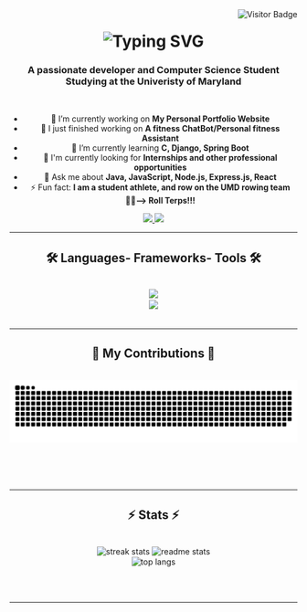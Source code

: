 <img align="right" src="https://visitor-badge.laobi.icu/badge?page_id=Natanel-Solomonov.Natanel-Solomonov" alt="Visitor Badge" />

<h1 align="center">
    <img src="https://readme-typing-svg.demolab.com?font=Righteous&size=35&center=true&vCenter=true&width=500&height=70&duration=4000&lines=Hi+There!+👋;+I'm+Natanel+Solomonov!" alt="Typing SVG" />
</h1>

<h3 align="center">A passionate developer and Computer Science Student Studying at the Univeristy of Maryland</h3>
<br/> 
<div align="center">
  <ul>
    <li>🔭 I’m currently working on <b>My Personal Portfolio Website</b></li>
    <li>🏁 I just finished working on <b>A fitness ChatBot/Personal fitness Assistant</b></li>
    <li>🌱 I’m currently learning <b>C, Django, Spring Boot</b></li>
    <li>👀 I'm currently looking for <b>Internships and other professional opportunities</b></li>
    <li>💬 Ask me about <b>Java, JavaScript, Node.js, Express.js, React</b></li>
    <li>⚡ Fun fact: <b>I am a student athlete, and row on the UMD rowing team 🚣‍♂️--> Roll Terps!!!</b></li>
  </ul>
</div>

<div align="center"> 
  <a href="mailto:natanelsolomonov76@gmail.com"> 
    <img src="https://img.shields.io/badge/Gmail-333333?style=for-the-badge&logo=gmail&logoColor=red" />
  </a>
  <a href="https://www.linkedin.com/in/natanel-solomonov-13a606239/" target="_blank">
    <img src="https://img.shields.io/badge/LinkedIn-0077B5?style=for-the-badge&logo=linkedin&logoColor=white" target="_blank" />
  </a>
</div>

<hr/>

<h2 align="center">🛠️ Languages- Frameworks- Tools 🛠️</h2>
<br/>
<div align="center">
  <img src="https://skillicons.dev/icons?i=react,express,nodejs,html,css,java,python,github" /> <br>
  <img src="https://skillicons.dev/icons?i=javascript,vscode,eclipse,julia,mongodb" />
</div>

<br/>
<hr/>
<div align = "center">
  <h2> 🐍  My Contributions 🐍 </h2>
    <br>
     <img alt="snake eating my contributions" src="https://raw.githubusercontent.com/salesp07/salesp07/output/github-contribution-grid-snake.svg" />
  
  <br/><br/><br/>
  
<div/>

<hr/>
<h2 align="center">⚡ Stats ⚡</h2>
<br>
<div align=center>
<img width=390 src="https://github-readme-streak-stats.herokuapp.com/?user=Natanel-Solomonov&count_private=true&theme=react&border_radius=10" alt="streak stats"/>
      <img width=390 src="https://github-readme-stats.vercel.app/api?username=Natanel-Solomonov&count_private=true&show_icons=true&theme=react&rank_icon=github&border_radius=10" alt="readme stats" />
      <br/>
      <img width=325 align="center" src="https://github-readme-stats.vercel.app/api/top-langs/?username=Natanel-Solomonov&hide=HTML&langs_count=8&layout=compact&theme=react&border_radius=10&size_weight=0.5&count_weight=0.5&exclude_repo=github-readme-stats" alt="top langs" />
</div>

<br/><br/>

<hr/>
